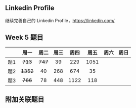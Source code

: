 ## Linkedin Profile

继续完善自己的 Linkedin Profile，https://linkedin.com/

## Week 5 题目
|       | 周一    | 周二   |  周三 |   周四 |   周五  | 周六 |  周日 |
| :----:| :----: | :----:|:----:  |:----: |:----: |:----:|:----: |
| 题1   |~~713~~ |~~747~~|39      |229   |1051    | 
| 题2   |~~1352~~|40     |268     |674   | 35     |    
| 题3   |~~766~~ |78     |448     |1122  |118     |    


## 附加关联题目
